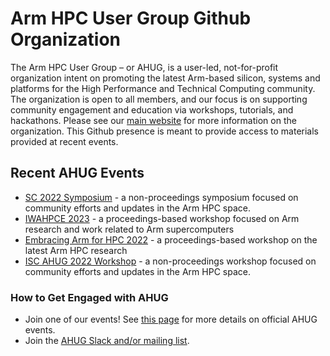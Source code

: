 # Arm HPC User Group Github Organization

The Arm HPC User Group – or AHUG, is a user-led, not-for-profit organization intent on promoting the latest Arm-based silicon, systems and platforms for the High Performance and Technical Computing community. The organization is open to all members, and our focus is on supporting community engagement and education via workshops, tutorials, and hackathons. Please see our [main website](a-hug.org) for more information on the organization. This Github presence is meant to provide access to materials provided at recent events.

## Recent AHUG Events
* [SC 2022 Symposium](https://github.com/arm-hpc-user-group/sc22-ahug-symposium) - a non-proceedings symposium focused on community efforts and updates in the Arm HPC space. 
* [IWAHPCE 2023](https://arm-hpc-user-group.github.io/iwahpce-2023/) - a proceedings-based workshop focused on Arm research and work related to Arm supercomputers
* [Embracing Arm for HPC 2022](https://arm-hpc-user-group.github.io/eahpc-2022/) - a proceedings-based workshop on the latest Arm HPC research
* [ISC AHUG 2022 Workshop](https://github.com/arm-hpc-user-group/isc22-ahug-workshop) - a non-proceedings workshop focused on community efforts and updates in the Arm HPC space. 

### How to Get Engaged with AHUG
* Join one of our events! See [this page](https://a-hug.org/events/) for more details on official AHUG events.
* Join the [AHUG Slack and/or mailing list](https://a-hug.org/contact/).
